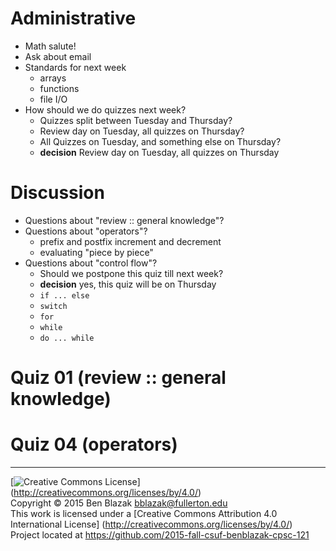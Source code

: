 # Administrative
- Math salute!
- Ask about email
- Standards for next week
    - arrays
    - functions
    - file I/O
- How should we do quizzes next week?
    - Quizzes split between Tuesday and Thursday?
    - Review day on Tuesday, all quizzes on Thursday?
    - All Quizzes on Tuesday, and something else on Thursday?
    - **decision** Review day on Tuesday, all quizzes on Thursday

# Discussion
- Questions about "review :: general knowledge"?
- Questions about "operators"?
    - prefix and postfix increment and decrement
    - evaluating "piece by piece"
- Questions about "control flow"?
    - Should we postpone this quiz till next week?
    - **decision** yes, this quiz will be on Thursday
    - `if ... else`
    - `switch`
    - `for`
    - `while`
    - `do ... while`

# Quiz 01 (review :: general knowledge)

# Quiz 04 (operators)


-------------------------------------------------------------------------------
[![Creative Commons License](https://i.creativecommons.org/l/by/4.0/88x31.png)]
(http://creativecommons.org/licenses/by/4.0/)  
Copyright &copy; 2015 Ben Blazak <bblazak@fullerton.edu>  
This work is licensed under a [Creative Commons Attribution 4.0 International
License] (http://creativecommons.org/licenses/by/4.0/)  
Project located at <https://github.com/2015-fall-csuf-benblazak-cpsc-121>

